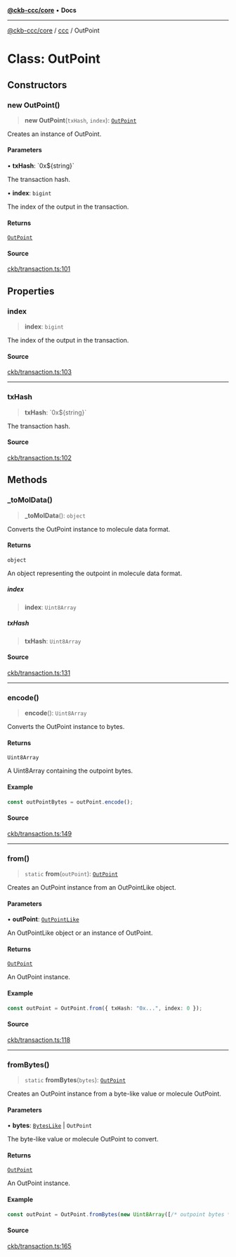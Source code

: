 [**@ckb-ccc/core**](README.md) • **Docs**

***

[@ckb-ccc/core](README.md) / [ccc](Namespace.ccc.md) / OutPoint

# Class: OutPoint

## Constructors

### new OutPoint()

> **new OutPoint**(`txHash`, `index`): [`OutPoint`](ccc.Class.OutPoint.md)

Creates an instance of OutPoint.

#### Parameters

• **txHash**: \`0x$\{string\}\`

The transaction hash.

• **index**: `bigint`

The index of the output in the transaction.

#### Returns

[`OutPoint`](ccc.Class.OutPoint.md)

#### Source

[ckb/transaction.ts:101](https://github.com/SpectreMercury/ccc/blob/df48adb02ef9cfbc211311f00ecef869462de5fa/packages/core/src/ckb/transaction.ts#L101)

## Properties

### index

> **index**: `bigint`

The index of the output in the transaction.

#### Source

[ckb/transaction.ts:103](https://github.com/SpectreMercury/ccc/blob/df48adb02ef9cfbc211311f00ecef869462de5fa/packages/core/src/ckb/transaction.ts#L103)

***

### txHash

> **txHash**: \`0x$\{string\}\`

The transaction hash.

#### Source

[ckb/transaction.ts:102](https://github.com/SpectreMercury/ccc/blob/df48adb02ef9cfbc211311f00ecef869462de5fa/packages/core/src/ckb/transaction.ts#L102)

## Methods

### \_toMolData()

> **\_toMolData**(): `object`

Converts the OutPoint instance to molecule data format.

#### Returns

`object`

An object representing the outpoint in molecule data format.

##### index

> **index**: `Uint8Array`

##### txHash

> **txHash**: `Uint8Array`

#### Source

[ckb/transaction.ts:131](https://github.com/SpectreMercury/ccc/blob/df48adb02ef9cfbc211311f00ecef869462de5fa/packages/core/src/ckb/transaction.ts#L131)

***

### encode()

> **encode**(): `Uint8Array`

Converts the OutPoint instance to bytes.

#### Returns

`Uint8Array`

A Uint8Array containing the outpoint bytes.

#### Example

```typescript
const outPointBytes = outPoint.encode();
```

#### Source

[ckb/transaction.ts:149](https://github.com/SpectreMercury/ccc/blob/df48adb02ef9cfbc211311f00ecef869462de5fa/packages/core/src/ckb/transaction.ts#L149)

***

### from()

> `static` **from**(`outPoint`): [`OutPoint`](ccc.Class.OutPoint.md)

Creates an OutPoint instance from an OutPointLike object.

#### Parameters

• **outPoint**: [`OutPointLike`](ccc.Type.OutPointLike.md)

An OutPointLike object or an instance of OutPoint.

#### Returns

[`OutPoint`](ccc.Class.OutPoint.md)

An OutPoint instance.

#### Example

```typescript
const outPoint = OutPoint.from({ txHash: "0x...", index: 0 });
```

#### Source

[ckb/transaction.ts:118](https://github.com/SpectreMercury/ccc/blob/df48adb02ef9cfbc211311f00ecef869462de5fa/packages/core/src/ckb/transaction.ts#L118)

***

### fromBytes()

> `static` **fromBytes**(`bytes`): [`OutPoint`](ccc.Class.OutPoint.md)

Creates an OutPoint instance from a byte-like value or molecule OutPoint.

#### Parameters

• **bytes**: [`BytesLike`](ccc.Type.BytesLike.md) \| `OutPoint`

The byte-like value or molecule OutPoint to convert.

#### Returns

[`OutPoint`](ccc.Class.OutPoint.md)

An OutPoint instance.

#### Example

```typescript
const outPoint = OutPoint.fromBytes(new Uint8Array([/* outpoint bytes */]));
```

#### Source

[ckb/transaction.ts:165](https://github.com/SpectreMercury/ccc/blob/df48adb02ef9cfbc211311f00ecef869462de5fa/packages/core/src/ckb/transaction.ts#L165)

